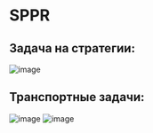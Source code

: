# SPPR
Задача на стратегии:
-
![image](https://user-images.githubusercontent.com/82978703/204278441-b2612740-cd71-4b77-9c75-b374dcb1548b.png)

Транспортные задачи:
-
![image](https://user-images.githubusercontent.com/82978703/204292353-01987594-39be-42ae-9017-4eba2a6672f6.png)
![image](https://user-images.githubusercontent.com/82978703/204292425-df3890ab-5287-4599-a556-c9ed99d8320a.png)
